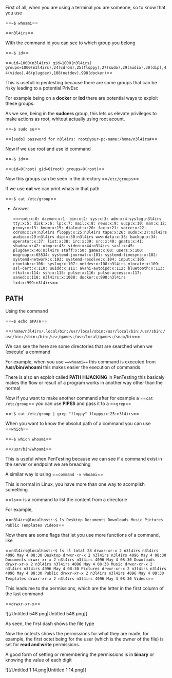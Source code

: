 First of all, when you are using a terminal you are someone, so to know that you use

==`~$ whoami`==

==`n3l4irs`==

  

With the command id you can see to which group you belong

==`~$ id`==

==`uid=1000(n3l4irs) gid=1000(n3l4irs) groups=1000(n3l4irs),24(cdrom),25(floppy),27(sudo),29(audio),30(dip),44(video),46(plugdev),108(netdev),998(docker)`==

  

This is usefull in pentesting because there are some groups that can be risky leading to a potential PrivEsc

For example being on a **docker** or **lxd** there are potential ways to exploit these groups.

  

As we see, being in the **sudoers** group, this lets us elevate privileges to make actions as root, whitout actually using root acount.

==`~$ sudo su`==

==`[sudo] password for n3l4irs: root@your-pc-name:/home/n3l4irs#`==

Now if we use root and use id command

==`~$ id`==

==`uid=0(root) gid=0(root) groups=0(root)`==

  

Now this groups can be seen in the directory ==`/etc/groups`==

If we use **cat** we can print whats in that path

==`~$ cat /etc/group`==

- Answer
    
    ==`root:x:0: daemon:x:1: bin:x:2: sys:x:3: adm:x:4:syslog,n3l4irs tty:x:5: disk:x:6: lp:x:7: mail:x:8: news:x:9: uucp:x:10: man:x:12: proxy:x:13: kmem:x:15: dialout:x:20: fax:x:21: voice:x:22: cdrom:x:24:n3l4irs floppy:x:25:n3l4irs tape:x:26: sudo:x:27:n3l4irs audio:x:29:n3l4irs dip:x:30:n3l4irs www-data:x:33: backup:x:34: operator:x:37: list:x:38: irc:x:39: src:x:40: gnats:x:41: shadow:x:42: utmp:x:43: video:x:44:n3l4irs sasl:x:45: plugdev:x:46:n3l4irs staff:x:50: games:x:60: users:x:100: nogroup:x:65534: systemd-journal:x:101: systemd-timesync:x:102: systemd-network:x:103: systemd-resolve:x:104: input:x:105: crontab:x:106: syslog:x:107: netdev:x:108:n3l4irs mlocate:x:109: ssl-cert:x:110: uuidd:x:111: avahi-autoipd:x:112: bluetooth:x:113: rtkit:x:114: ssh:x:115: pulse:x:116: pulse-access:x:117: saned:x:118: n3l4irs:x:1000: docker:x:998:n3l4irs lxd:x:999:n3l4irs`==
    

## PATH

Using the command

==`~$ echo $PATH`==

==`/home/n3l4irs/.local/bin:/usr/local/sbin:/usr/local/bin:/usr/sbin:/usr/bin:/sbin:/bin:/usr/games:/usr/local/games:/snap/bin`==

We can see the here are some directories that are searched when we ‘execute’ a command

For example, when you use `==whoami==` this command is executed from **/usr/bin/whoami** this makes easier the execution of commands.

There is also an exploit called **PATH HIJACKING** in PenTesting this basicaly makes the flow or result of a program works in another way other than the normal

  

Now if you want to make another command after for example a ==`cat /etc/group`== you can use **PIPES** and pass it to a ==`grep`==

==`~$ cat /etc/group | grep "floppy" floppy:x:25:n3l4irs`==

  

When you want to know the absolut path of a command you can use ==`which`==

==`~$ which whoami`==

==`/usr/bin/whoami`==

  

This is useful when PenTesting because we can see if a command exist in the server or endpoint we are breaching

A similar way is using ==`command -v whoami`==

  

This is normal in Linux, you have more than one way to acomplish something

  

==`ls`== is a command to list the content from a directorie

For example,

==`n3l4irs@localhost:~$ ls Desktop Documents Downloads Music Pictures Public Templates Videos`==

Now there are some flags that let you use more functions of a command, like

==`n3l4irs@localhost:~$ ls -l total 28 drwxr-xr-x 2 n3l4irs n3l4irs 4096 May 4 08:30 Desktop drwxr-xr-x 2 n3l4irs n3l4irs 4096 May 4 08:30 Documents drwxr-xr-x 2 n3l4irs n3l4irs 4096 May 4 08:30 Downloads drwxr-xr-x 2 n3l4irs n3l4irs 4096 May 4 08:30 Music drwxr-xr-x 2 n3l4irs n3l4irs 4096 May 4 08:30 Pictures drwxr-xr-x 2 n3l4irs n3l4irs 4096 May 4 08:30 Public drwxr-xr-x 2 n3l4irs n3l4irs 4096 May 4 08:30 Templates drwxr-xr-x 2 n3l4irs n3l4irs 4096 May 4 08:30 Videos`==

  

This leads me to the permissions, which are the letter in the first column of the last command

==`drwxr-xr-x`==

![[/Untitled 548.png|Untitled 548.png]]

As seen, the first dash shows the file type

Now the octects shows the permissions for what they are made, for example, the first octet being for the user (which is the owner of the file) is set for **read and write** permissions.

A good form of setting or remembering the permissions is in **binary** or knowing the value of each digit

  
  

![[/Untitled 1 14.png|Untitled 1 14.png]]
